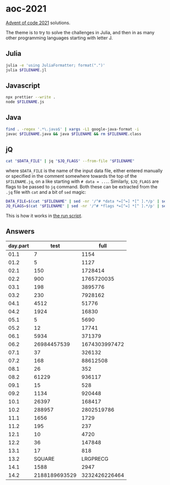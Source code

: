 # aoc-2021

<!-- <a href="#badge"><img alt="code style: prettier" src="https://img.shields.io/badge/code_style-prettier-ff69b4.svg?style=flat-square"></a> -->

[Advent of code 2021](https://adventofcode.com/2021) solutions.

The theme is to try to solve the challenges in Julia, and then in as many other programming languages starting with letter J.

## Julia

```bash
julia -e 'using JuliaFormatter; format(".")'
julia $FILENAME.jl
```

## Javascript

```bash
npx prettier --write .
node $FILENAME.js
```

## Java

```bash
find . -regex '.*\.java$' | xargs -L1 google-java-format -i
javac $FILENAME.java && java $FILENAME && rm $FILENAME.class
```

## jQ

```bash
cat "$DATA_FILE" | jq "$JQ_FLAGS" --from-file "$FILENAME"
```

where `$DATA_FILE` is the name of the input data file, either entered manually or specified in the comment somewhere towards the top of the `$FILENAME.jq`, on a like starting with `# data = ...`. Similarly, `$JQ_FLAGS` are flags to be passed to `jq` command. Both these can be extracted from the `.jq` file with `cat` and a bit of `sed` magic:

```bash
DATA_FILE=$(cat "$FILENAME" | sed -nr '/^# *data *=[^=] *[^ ].*/p' | sed -r 's/# *data *=[^=] *\.?\/?//g')
JQ_FLAGS=$(cat "$FILENAME" | sed -nr '/^# *flags *=[^=] *[^ ].*/p' | sed -r 's/# *flags *=[^=] *\.?\/?//g')
```

This is how it works in [the run script](./.vscode/run.sh).

<!-- ## Jelly

```bash
cat "$DATA" | jelly fu "$FILENAME"
cat "$FILENAME" | head -n1 | sed -r 's/(“\.?\/?|»)//g' | sed "s/^/${ROOT//\//\\/}\//" | xargs cat | jelly fu "$FILENAME"
``` -->

## Answers

| day.part | test          | full          |
| -------- | ------------- | ------------- |
| 01.1     | 7             | 1154          |
| 01.2     | 5             | 1127          |
| 02.1     | 150           | 1728414       |
| 02.2     | 900           | 1765720035    |
| 03.1     | 198           | 3895776       |
| 03.2     | 230           | 7928162       |
| 04.1     | 4512          | 51776         |
| 04.2     | 1924          | 16830         |
| 05.1     | 5             | 5690          |
| 05.2     | 12            | 17741         |
| 06.1     | 5934          | 371379        |
| 06.2     | 26984457539   | 1674303997472 |
| 07.1     | 37            | 326132        |
| 07.2     | 168           | 88612508      |
| 08.1     | 26            | 352           |
| 08.2     | 61229         | 936117        |
| 09.1     | 15            | 528           |
| 09.2     | 1134          | 920448        |
| 10.1     | 26397         | 168417        |
| 10.2     | 288957        | 2802519786    |
| 11.1     | 1656          | 1729          |
| 11.2     | 195           | 237           |
| 12.1     | 10            | 4720          |
| 12.2     | 36            | 147848        |
| 13.1     | 17            | 818           |
| 13.2     | SQUARE        | LRGPRECG      |
| 14.1     | 1588          | 2947          |
| 14.2     | 2188189693529 | 3232426226464 |